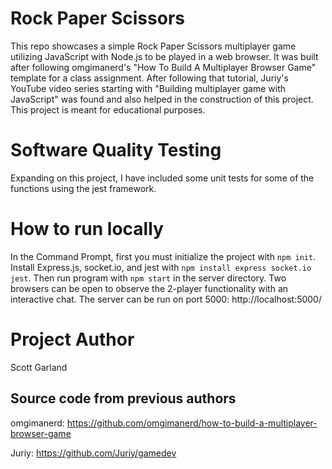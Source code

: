 # Rock Paper Scissors
This repo showcases a simple Rock Paper Scissors multiplayer game utilizing JavaScript with Node.js to be played in a web browser. It was built after following omgimanerd's "How To Build A Multiplayer Browser Game" template for a class assignment. After following that tutorial, Juriy's YouTube video series starting with "Building multiplayer game with JavaScript" was found and also helped in the construction of this project. This project is meant for educational purposes.

# Software Quality Testing
Expanding on this project, I have included some unit tests for some of the functions using the jest framework.

# How to run locally
In the Command Prompt, first you must initialize the project with `npm init`.
Install Express.js, socket.io, and jest with `npm install express socket.io jest`.
Then run program with `npm start` in the server directory.
Two browsers can be open to observe the 2-player functionality with an interactive chat. The server can be run on port 5000: http://localhost:5000/

# Project Author
Scott Garland

## Source code from previous authors
omgimanerd: https://github.com/omgimanerd/how-to-build-a-multiplayer-browser-game

Juriy: https://github.com/Juriy/gamedev

